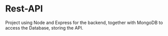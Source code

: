 # Rest-API

Project using Node and Express for the backend, together with MongoDB to access the Database, storing the API.
